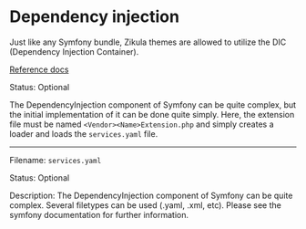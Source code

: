 # Dependency injection

Just like any Symfony bundle, Zikula themes are allowed to utilize the DIC (Dependency Injection Container). 

[Reference docs](https://symfony.com/doc/current/components/dependency_injection.html)

Status: Optional

The DependencyInjection component of Symfony can be quite complex, but the initial implementation of it can be
done quite simply. Here, the extension file must be named `<Vendor><Name>Extension.php` and simply
creates a loader and loads the `services.yaml` file.

----

Filename: `services.yaml`

Status: Optional

Description: The DependencyInjection component of Symfony can be quite complex. Several filetypes can be used
(.yaml, .xml, etc). Please see the symfony documentation for further information.
